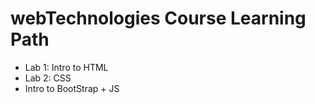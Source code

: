 # webTechnologies Course Learning Path

* Lab 1: Intro to HTML
* Lab 2: CSS
* Intro to BootStrap + JS

